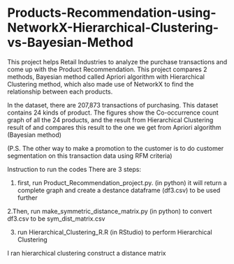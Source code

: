 # Products-Recommendation-using-NetworkX-Hierarchical-Clustering-vs-Bayesian-Method
This project helps Retail Industries to analyze the purchase transactions and come up with the Product Recommendation.
This project compares 2 methods, Bayesian method called Apriori algorithm with Hierarchical Clustering method, which also made use of NetworkX to find the relationship between each products.

In the dataset, there are 207,873 transactions of purchasing. This dataset contains 24 kinds of product. The figures show the Co-occurrence count graph of all the 24 products, and the result from Hierarchical Clustering result of and compares this result to the one we get from Apriori algorithm (Bayesian method)

(P.S. The other way to make a promotion to the customer is to do customer segmentation on this transaction data using RFM criteria)


Instruction to run the codes
There are 3 steps:
1. first, run Product_Recommendation_project.py. (in python) it will return a complete graph and create a destance dataframe (df3.csv) to be used further

2.Then, run make_symmetric_distance_matrix.py (in python) to convert df3.csv to be sym_dist_matrix.csv

3. run Hierarchical_Clustering_R.R (in RStudio) to perform Hierarchical Clustering

I ran hierarchical clustering
construct a distance matrix
